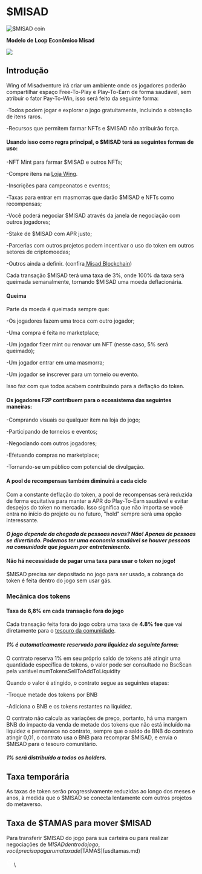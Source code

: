 # $MISAD

![$MISAD coin](<../.gitbook/assets/image (21).png>)

**Modelo de Loop Econômico Misad**

![](<../.gitbook/assets/image (32).png>)

## Introdução&#x20;

Wing of Misadventure irá criar um ambiente onde os jogadores poderão compartilhar espaço Free-To-Play e Play-To-Earn de forma saudável, sem atribuir o fator Pay-To-Win, isso será feito da seguinte forma:

\-Todos podem jogar e explorar o jogo gratuitamente, incluindo a obtenção de itens raros.&#x20;

\-Recursos que permitem farmar NFTs e $MISAD não atribuirão força.

#### Usando isso como regra principal, o $MISAD terá as seguintes formas de uso:

\-NFT Mint para farmar $MISAD e outros NFTs;&#x20;

\-Compre itens na [Loja Wing](../game/wing-shop.md).&#x20;

\-Inscrições para campeonatos e eventos;&#x20;

\-Taxas para entrar em masmorras que darão $MISAD e NFTs como recompensas;&#x20;

\-Você poderá negociar $MISAD através da janela de negociação com outros jogadores;&#x20;

\-Stake de $MISAD com APR justo;

\-Parcerias com outros projetos podem incentivar o uso do token em outros setores de criptomoedas;

\-Outros ainda a definir. (confira[ Misad Blockchain](../future/misad-blockchain.md))

Cada transação $MISAD terá uma taxa de 3%, onde 100% da taxa será queimada semanalmente, tornando $MISAD uma moeda deflacionária.

#### Queima

Parte da moeda é queimada sempre que:

\-Os jogadores fazem uma troca com outro jogador;

\-Uma compra é feita no marketplace;

\-Um jogador fizer mint ou renovar um NFT (nesse caso, 5% será queimado);

\-Um jogador entrar em uma masmorra;

\-Um jogador se inscrever para um torneio ou evento.


Isso faz com que todos acabem contribuindo para a deflação do token.

#### Os jogadores F2P contribuem para o ecossistema das seguintes maneiras:&#x20;

\-Comprando visuais ou qualquer item na loja do jogo;

\-Participando de torneios e eventos;

\-Negociando com outros jogadores;

\-Efetuando compras no marketplace;

\-Tornando-se um público com potencial de divulgação.

#### A pool de recompensas também diminuirá a cada ciclo

Com a constante deflação do token, a pool de recompensas será reduzida de forma equitativa para manter a APR do Play-To-Earn saudável e evitar despejos do token no mercado. Isso significa que não importa se você entra no início do projeto ou no futuro, "hold" sempre será uma opção interessante.

#### _O jogo depende da chegada de pessoas novas? Não! Apenas de pessoas se divertindo. Podemos ter uma economia saudável se houver pessoas na comunidade que joguem por entretenimento._

#### Não há necessidade de pagar uma taxa para usar o token no jogo!&#x20;

$MISAD precisa ser depositado no jogo para ser usado, a cobrança do token é feita dentro do jogo sem usar gás.

### Mecânica dos tokens

#### Taxa de 6,8% em cada transação fora do jogo

Cada transação feita fora do jogo cobra uma taxa de **4.8% fee** que vai diretamente para o [tesouro da comunidade](../community-treasure.md).

#### _1% é automaticamente reservado para liquidez da seguinte forma:_

O contrato reserva 1% em seu próprio saldo de tokens até atingir uma quantidade específica de tokens, o valor pode ser consultado no BscScan pela variável numTokensSellToAddToLiquidity

Quando o valor é atingido, o contrato segue as seguintes etapas:

\-Troque metade dos tokens por BNB

\-Adiciona o BNB e os tokens restantes na liquidez.

O contrato não calcula as variações de preço, portanto, há uma margem BNB do impacto da venda de metade dos tokens que não está incluído na liquidez e permanece no contrato, sempre que o saldo de BNB do contrato atingir 0,01, o contrato usa o BNB para recomprar $MISAD, e envia o $MISAD para o tesouro comunitário.

#### _**1% será distribuído a todos os holders.**_

## **T**axa temporária

As taxas de token serão progressivamente reduzidas ao longo dos meses e anos, à medida que o $MISAD se conecta lentamente com outros projetos do metaverso.

## Taxa de $TAMAS para mover $MISAD

Para transferir $MISAD do jogo para sua carteira ou para realizar negociações de $MISAD dentro do jogo, você precisa pagar uma taxa de [$TAMAS](usdtamas.md)

![Ícone "Verificada pela comunidade"](data:image/png;base64,iVBORw0KGgoAAAANSUhEUgAAABQAAAAUCAQAAAAngNWGAAABDUlEQVR4AYXRgUZDYRjH4TegFTKgpEqiFJgoWAoMEQGBgBboChaaAKxLKAhAhQqAdAmpBIQolkCFqp2nITvNKXuA7+/Hhzey5OWjE4Nq3rzY1f9/NGHPB549492+8Ww060iCS2XdctZdI3GsECmb+HJoIX6x6EgDm+lURTH+YB7V9nAqE5WNme4YKuOiY6iMe6PaQxUUIuTbswgFVNJwA8sO3Bn6yR6bWZMSNtJwDtuWfHpQxaPx9C9zadil7jrCigbq6UXceNIVKTWUIqypm2ytJdTiNyNeXclF6GttOVfeDEc7qzjR23r3OMFqZKng1kw0mXGLrfibHTScOZWgGv9TdC6ROFeMTgwYiIxvJzMRWQbeGZUAAAAASUVORK5CYII=)\


